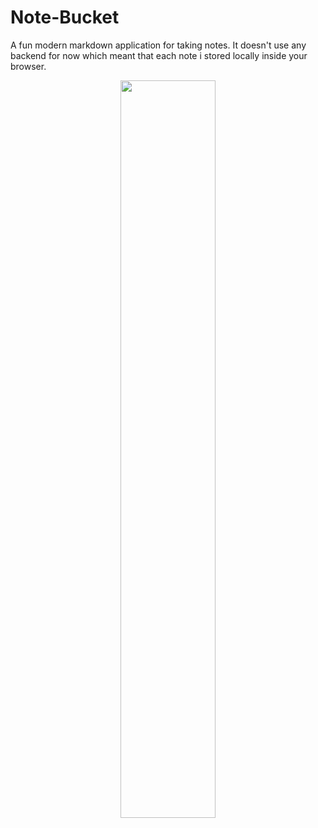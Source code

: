 # Note-Bucket

A fun modern markdown application for taking notes. It doesn't use any backend for now which meant that each note i stored locally inside your browser.

<p align="center">
 <img src="https://cdn.discordapp.com/attachments/1008587563730223175/1088357899123834901/image.png" width="55%">
<p align="center">
